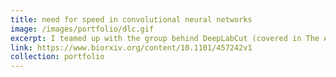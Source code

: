 ```yaml
---
title: need for speed in convolutional neural networks
image: /images/portfolio/dlc.gif
excerpt: ​I teamed up with the group behind DeepLabCut (covered in The Atlantic), a revolutionary neural network based tool for analyzing videos. While neural networks have been transformative in many domains, their computational complexity limits their utility when dealing with huge datasets. We improved the speed of DeepLabCut up to tenfold, allowing even large datasets to be analyzed with consumer level GPUs.
link: https://www.biorxiv.org/content/10.1101/457242v1
collection: portfolio
---
```

